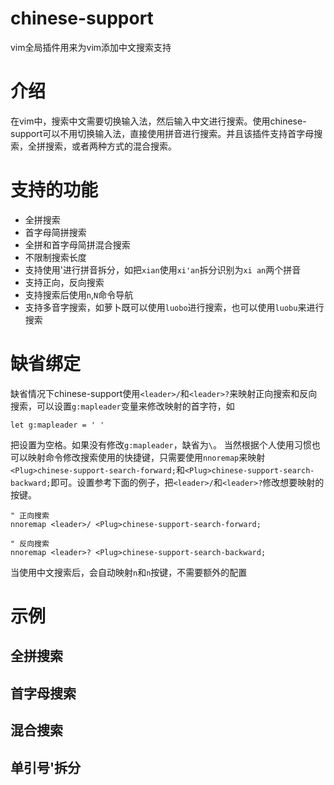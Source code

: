 # chinese-support
vim全局插件用来为vim添加中文搜索支持

# 介绍
在vim中，搜索中文需要切换输入法，然后输入中文进行搜索。使用chinese-support可以不用切换输入法，直接使用拼音进行搜索。并且该插件支持首字母搜索，全拼搜索，或者两种方式的混合搜索。

# 支持的功能
- 全拼搜索
- 首字母简拼搜索
- 全拼和首字母简拼混合搜索
- 不限制搜索长度
- 支持使用'进行拼音拆分，如把`xian`使用`xi'an`拆分识别为`xi an`两个拼音
- 支持正向，反向搜索
- 支持搜索后使用`n`,`N`命令导航
- 支持多音字搜索，如萝卜既可以使用`luobo`进行搜索，也可以使用`luobu`来进行搜索

# 缺省绑定
缺省情况下chinese-support使用`<leader>/`和`<leader>?`来映射正向搜索和反向搜索，可以设置`g:mapleader`变量来修改映射的首字符，如
```
let g:mapleader = ' '
```
把<leader>设置为空格。如果没有修改`g:mapleader`，缺省为`\`。
当然根据个人使用习惯也可以映射命令修改搜索使用的快捷键，只需要使用`nnoremap`来映射`<Plug>chinese-support-search-forward;`和`<Plug>chinese-support-search-backward;`即可。设置参考下面的例子，把`<leader>/`和`<leader>?`修改想要映射的按键。
```
" 正向搜索
nnoremap <leader>/ <Plug>chinese-support-search-forward;

" 反向搜索
nnoremap <leader>? <Plug>chinese-support-search-backward;

```
当使用中文搜索后，会自动映射`n`和`n`按键，不需要额外的配置

# 示例

## 全拼搜索

## 首字母搜索

## 混合搜索

## 单引号'拆分



